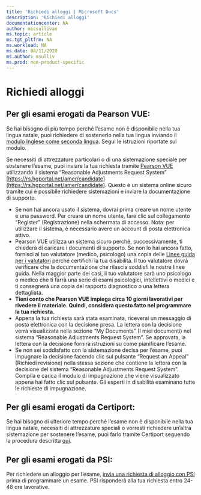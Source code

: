 ```yaml
---
title: 'Richiedi alloggi | Microsoft Docs'
description: 'Richiedi alloggi'
documentationcenter: NA 
author: micsullivan
ms.topic: article
ms.tgt_pltfrm: NA
ms.workload: NA
ms.date: 08/11/2020
ms.author: msulliv
ms.prod: non-product-specific
---
```

# Richiedi alloggi

## Per gli esami erogati da Pearson VUE:

Se hai bisogno di più tempo perché l’esame non è disponibile nella tua lingua natale, puoi richiedere di sostenerlo nella tua lingua inviando il [modulo Inglese come seconda lingua](https://home.pearsonvue.com/Clients/Microsoft/esl_form_pearson.aspx). Segui le istruzioni riportate sul modulo.

Se necessiti di attrezzature particolari o di una sistemazione speciale per sostenere l’esame, puoi inviare la tua richiesta tramite [Pearson VUE](http://www.pearsonvue.com/accommodations/pv_review.asp?clientName=Microsoft) utilizzando il sistema “Reasonable Adjustments Request System” [https://rs.hgportal.net/amer/candidate](https://rs.hgportal.net/amer/candidate). Questo è un sistema online sicuro tramite cui è possibile richiedere sistemazioni e inviare la documentazione di supporto.

- Se non hai ancora usato il sistema, dovrai prima creare un nome utente e una password. Per creare un nome utente, fare clic sul collegamento “Register” (Registrazione) nella schermata di accesso. Nota: per utilizzare il sistema, è necessario avere un account di posta elettronica attivo.
- Pearson VUE utilizza un sistema sicuro perché, successivamente, ti chiederà di caricare i documenti di supporto. Se non lo hai ancora fatto, fornisci al tuo valutatore (medico, psicologo) una copia delle [Linee guida per i valutatori](http://www.pearsonvue.com/accommodations/pv_review.asp?clientName=Microsoft#guidelines-for-evaluators) perché certifichi la tua disabilità. Il tuo valutatore dovrà verificare che la documentazione che rilascia soddisfi le nostre linee guida. Nella maggior parte dei casi, il tuo valutatore sarà uno psicologo o medico che ti farrà una serie di esami psicologici, intellettivi o medici e ti consegnerà una copia del rapporto diagnostico o una lettera dettagliata.
- **Tieni conto che Pearson VUE impiega circa 10 giorni lavorativi per rivedere il materiale. Quindi, considera questo fatto nel programmare la tua richiesta.**
- Appena la tua richiesta sarà stata esaminata, riceverai un messaggio di posta elettronica con la decisione presa. La lettera con la decisione verrà visualizzata nella sezione “My Documents” (I miei documenti) nel sistema “Reasonable Adjustments Request System”. Se approvata, la lettera con la decisione fornirà istruzioni su come pianificare l’esame.
- Se non sei soddisfatto con la sistemazione decisa per l’esame, puoi impugnare la decisione facendo clic sul pulsante “Request an Appeal” (Richiedi revisione) nella stessa sezione che contiene la lettera con la decisione del sistema “Reasonable Adjustments Request System”. Compila e carica il modulo di impugnazione che viene visualizzato appena hai fatto clic sul pulsante. Gli esperti in disabilità esaminano tutte le richieste di impugnazione.

## Per gli esami erogati da Certiport:

Se hai bisogno di ulteriore tempo perché l’esame non è disponibile nella tua lingua natale, necessiti di attrezzature speciali o vorresti richiedere un’altra sistemazione per sostenere l’esame, puoi farlo tramite Certiport seguendo la procedura descritta [qui](https://certiport.pearsonvue.com/Educator-resources/Exam-policies/Accommodations).

## <a name="for-exams-delivered-through-psi"></a> Per gli esami erogati da PSI:

Per richiedere un alloggio per l’esame, [invia una richiesta di alloggio con PSI](https://psi-cdexp.zendesk.com/hc/en-us/requests/new?ticket_form_id=360000150872) prima di programmare un esame. PSI risponderà alla tua richiesta entro 24-48 ore lavorative.